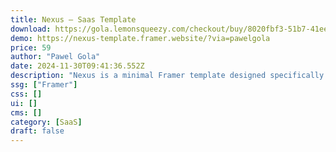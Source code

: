 ```yaml
---
title: Nexus — Saas Template
download: https://gola.lemonsqueezy.com/checkout/buy/8020fbf3-51b7-41ee-ac7a-aa93d505b1da
demo: https://nexus-template.framer.website/?via=pawelgola
price: 59
author: "Pawel Gola"
date: 2024-11-30T09:41:36.552Z
description: "Nexus is a minimal Framer template designed specifically for software companies, fintech startups, tech startups, and other SaaS businesses."
ssg: ["Framer"]
css: []
ui: []
cms: []
category: [SaaS]
draft: false
---
```


